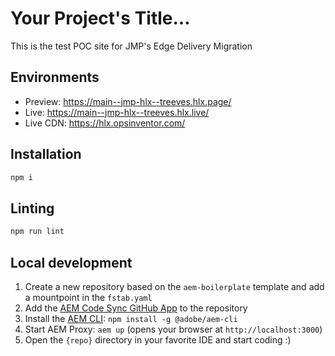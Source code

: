 # Your Project's Title...
This is the test POC site for JMP's Edge Delivery Migration

## Environments
- Preview: https://main--jmp-hlx--treeves.hlx.page/
- Live: https://main--jmp-hlx--treeves.hlx.live/
- Live CDN: https://hlx.opsinventor.com/
## Installation

```sh
npm i
```

## Linting

```sh
npm run lint
```

## Local development

1. Create a new repository based on the `aem-boilerplate` template and add a mountpoint in the `fstab.yaml`
1. Add the [AEM Code Sync GitHub App](https://github.com/apps/aem-code-sync) to the repository
1. Install the [AEM CLI](https://github.com/adobe/helix-cli): `npm install -g @adobe/aem-cli`
1. Start AEM Proxy: `aem up` (opens your browser at `http://localhost:3000`)
1. Open the `{repo}` directory in your favorite IDE and start coding :)
